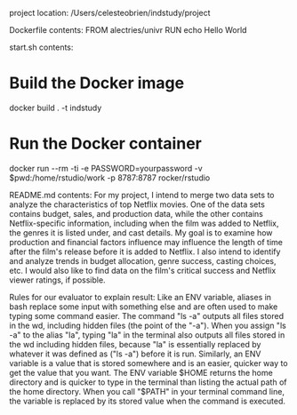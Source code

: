 project location: /Users/celesteobrien/indstudy/project


Dockerfile contents: 
FROM alectries/univr
RUN echo Hello World


start.sh contents:
# Build the Docker image
docker build . -t indstudy 
# Run the Docker container
docker run --rm -ti -e PASSWORD=yourpassword -v $pwd:/home/rstudio/work -p 8787:8787 rocker/rstudio


README.md contents: 
For my project, I intend to merge two data sets to analyze the characteristics
of top Netflix movies. One of the data sets contains budget, sales, and production
data, while the other contains Netflix-specific information, including when the 
film was added to Netflix, the genres it is listed under, and cast details. My
goal is to examine how production and financial factors influence may influence 
the length of time after the film's release before it is added to Netflix. I
also intend to identify and analyze trends in budget allocation, genre success,
casting choices, etc. I would also like to find data on the film's critical success
and Netflix viewer ratings, if possible.


Rules for our evaluator to explain result:
Like an ENV variable, aliases in bash replace some input with something else and are often used to make typing
some command easier. The command "ls -a" outputs all files stored in the wd, including hidden files (the point
of the "-a"). When you assign "ls -a" to the alias "la", typing "la" in the terminal also outputs all files
stored in the wd including hidden files, because "la" is essentially replaced by whatever it was defined as
("ls -a") before it is run. Similarly, an ENV variable is a value that is stored somewhere and is an easier,
quicker way to get the value that you want. The ENV variable $HOME returns the home directory and is quicker
to type in the terminal than listing the actual path of the home directory. When you call "$PATH" in your
terminal command line, the variable is replaced by its stored value when the command is executed.
